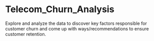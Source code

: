 # Telecom_Churn_Analysis
Explore and analyze the data to discover key factors responsible for customer churn and come up with ways/recommendations to ensure customer retention.
